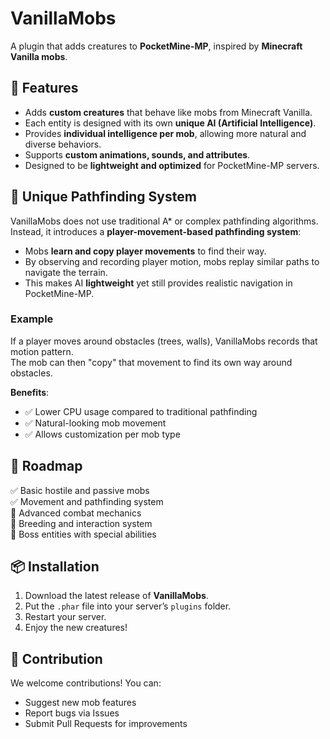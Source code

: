 # VanillaMobs  
A plugin that adds creatures to **PocketMine-MP**, inspired by **Minecraft Vanilla mobs**.  

## 🌟 Features  
- Adds **custom creatures** that behave like mobs from Minecraft Vanilla.  
- Each entity is designed with its own **unique AI (Artificial Intelligence)**.  
- Provides **individual intelligence per mob**, allowing more natural and diverse behaviors.  
- Supports **custom animations, sounds, and attributes**.  
- Designed to be **lightweight and optimized** for PocketMine-MP servers.  

## 🧠 Unique Pathfinding System  
VanillaMobs does not use traditional A* or complex pathfinding algorithms.  
Instead, it introduces a **player-movement-based pathfinding system**:  
- Mobs **learn and copy player movements** to find their way.  
- By observing and recording player motion, mobs replay similar paths to navigate the terrain.  
- This makes AI **lightweight** yet still provides realistic navigation in PocketMine-MP.  

### Example  
If a player moves around obstacles (trees, walls), VanillaMobs records that motion pattern.  
The mob can then "copy" that movement to find its own way around obstacles.  

**Benefits**:  
- ✅ Lower CPU usage compared to traditional pathfinding  
- ✅ Natural-looking mob movement  
- ✅ Allows customization per mob type  

## 📌 Roadmap  
✅ Basic hostile and passive mobs  
✅ Movement and pathfinding system  
🔲 Advanced combat mechanics  
🔲 Breeding and interaction system  
🔲 Boss entities with special abilities  

## 📦 Installation  
1. Download the latest release of **VanillaMobs**.  
2. Put the `.phar` file into your server’s `plugins` folder.  
3. Restart your server.  
4. Enjoy the new creatures!  

## 🤝 Contribution  
We welcome contributions! You can:  
- Suggest new mob features  
- Report bugs via Issues  
- Submit Pull Requests for improvements  
